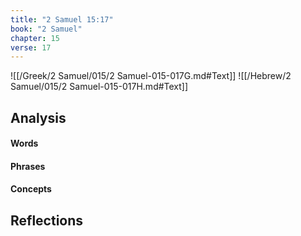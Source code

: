 ```yaml
---
title: "2 Samuel 15:17"
book: "2 Samuel"
chapter: 15
verse: 17
---
```

![[/Greek/2 Samuel/015/2 Samuel-015-017G.md#Text]]
![[/Hebrew/2 Samuel/015/2 Samuel-015-017H.md#Text]]

## Analysis

#### Words

#### Phrases

#### Concepts

## Reflections

